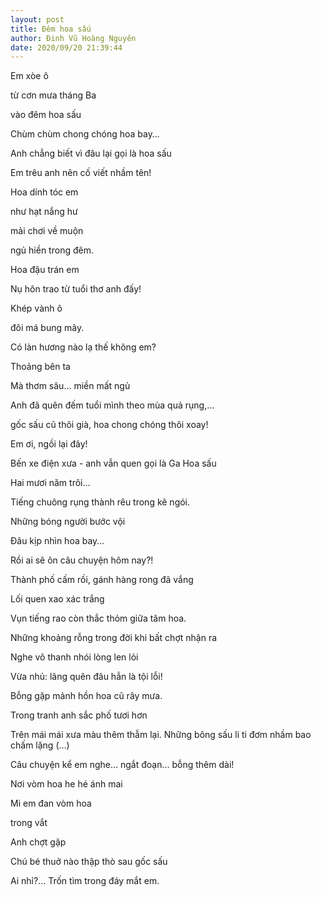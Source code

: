 ```yaml
---
layout: post
title: Đêm hoa sấu
author: Đinh Vũ Hoàng Nguyên
date: 2020/09/20 21:39:44
---
```


Em xòe ô

từ cơn mưa tháng Ba

vào đêm hoa sấu

Chùm chùm chong chóng hoa bay…

Anh chẳng biết vì đâu lại gọi là hoa sấu

Em trêu anh nên cố viết nhầm tên!

Hoa dính tóc em

như hạt nắng hư

mải chơi về muộn

ngủ hiền trong đêm.

Hoa đậu trán em

Nụ hôn trao từ tuổi thơ anh đấy!

Khép vành ô

đôi má bung mây.

Có làn hương nào lạ thế không em?

Thoảng bên ta

Mà thơm sâu… miền mất ngủ

Anh đã quên đếm tuổi mình theo mùa quả rụng,…

gốc sấu cũ thôi già, hoa chong chóng thôi xoay!

Em ơi, ngồi lại đây!

Bến xe điện xưa - anh vẫn quen gọi là Ga Hoa sấu

Hai mươi năm trôi…

Tiếng chuông rụng thành rêu trong kẽ ngói.

Những bóng người bước vội

Đâu kịp nhìn hoa bay…

Rồi ai sẽ ôn câu chuyện hôm nay?!

Thành phố cấm rồi, gánh hàng rong đã vắng

Lối quen xao xác trắng

Vụn tiếng rao còn thắc thỏm giữa tâm hoa.

Những khoảng rỗng trong đời khi bất chợt nhận ra

Nghe vô thanh nhói lòng len lỏi

Vừa nhủ: lãng quên đâu hẳn là tội lỗi!

Bỗng gặp mảnh hồn hoa cũ rây mưa.

Trong tranh anh sắc phố tươi hơn

Trên mái mái xưa màu thêm thẫm lại. Những bông sấu li ti đơm nhầm bao chấm lặng (…)

Câu chuyện kể em nghe… ngắt đoạn… bỗng thêm dài!

Nơi vòm hoa he hé ánh mai

Mi em đan vòm hoa

trong vắt

Anh chợt gặp

Chú bé thuở nào thập thò sau gốc sấu

Ai nhỉ?... Trốn tìm trong đáy mắt em.

